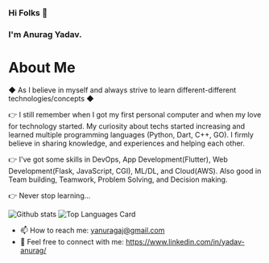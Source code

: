 ### Hi Folks 👋
### I'm Anurag Yadav.

# About Me
◆ As I believe in myself and always strive to learn different-different technologies/concepts ◆ 

👉 I still remember when I got my first personal computer and when my love for technology started. My curiosity about techs started increasing and learned multiple programming languages (Python, Dart, C++, GO). I firmly believe in sharing knowledge, and experiences and helping each other. 

👉 I've got some skills in DevOps, App Development(Flutter), Web Development(Flask, JavaScript, CGI), ML/DL, and Cloud(AWS). Also good in Team building, Teamwork, Problem Solving, and Decision making. 

👉 Never stop learning...


![Github stats](https://github-readme-stats.vercel.app/api?username=yanuragaj&theme=highcontrast&show_icons=true&count_private=true) 
![Top Languages Card](https://github-readme-stats.vercel.app/api/top-langs/?username=yanuragaj)


- 📫 How to reach me: yanuragaj@gmail.com
- 🚀 Feel free to connect with me: https://www.linkedin.com/in/yadav-anurag/
